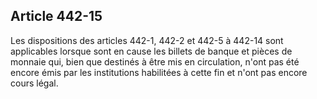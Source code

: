 Article 442-15
----
Les dispositions des articles 442-1, 442-2 et 442-5 à 442-14 sont applicables
lorsque sont en cause les billets de banque et pièces de monnaie qui, bien que
destinés à être mis en circulation, n'ont pas été encore émis par les
institutions habilitées à cette fin et n'ont pas encore cours légal.
